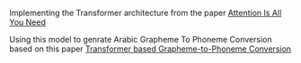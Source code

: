 Implementing the Transformer architecture from the paper [Attention Is All You Need](https://arxiv.org/abs/1706.03762)

Using this model to genrate Arabic Grapheme To Phoneme Conversion based on this paper [Transformer based Grapheme-to-Phoneme Conversion](https://arxiv.org/abs/2004.06338)
